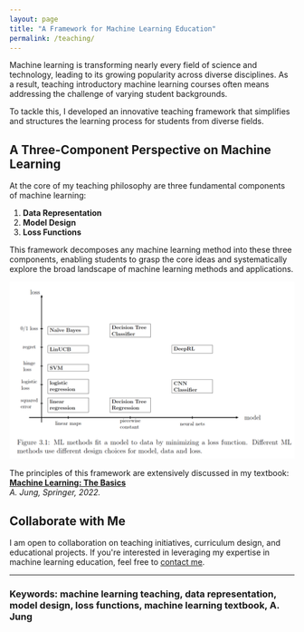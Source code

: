 ```yaml
---
layout: page
title: "A Framework for Machine Learning Education"
permalink: /teaching/
---
```


Machine learning is transforming nearly every field of science and technology, 
leading to its growing popularity across diverse disciplines. As a result, teaching 
introductory machine learning courses often means addressing the challenge of 
varying student backgrounds. 

To tackle this, I developed an innovative teaching framework that simplifies and 
structures the learning process for students from diverse fields.

## A Three-Component Perspective on Machine Learning

At the core of my teaching philosophy are three fundamental components of machine learning:

1. **Data Representation**  
2. **Model Design**  
3. **Loss Functions**

This framework decomposes any machine learning method into these three components, 
enabling students to grasp the core ideas and systematically explore the broad landscape 
of machine learning methods and applications.

![Three-Component Framework for Machine Learning](images/MLLandscape.png)

The principles of this framework are extensively discussed in my textbook:  
**[Machine Learning: The Basics](https://link.springer.com/book/10.1007/978-981-16-8193-6)**  
*A. Jung, Springer, 2022.*

## Collaborate with Me

I am open to collaboration on teaching initiatives, curriculum design, and educational projects. 
If you're interested in leveraging my expertise in machine learning education, feel free to [contact me](mailto:alexjung235@gmail.com).

---

### Keywords: machine learning teaching, data representation, model design, loss functions, machine learning textbook, A. Jung



